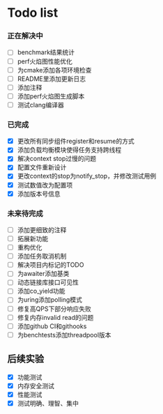 # Todo list

### 正在解决中

- [ ] benchmark结果统计
- [ ] perf火焰图性能优化
- [ ] 为cmake添加各项环境检查
- [ ] README里添加更新日志
- [ ] 添加注释
- [ ] 添加perf火焰图生成脚本
- [ ] 测试clang编译器

### 已完成

- [x] 更改所有同步组件register和resume的方式
- [x] 添加负载均衡模块使得任务支持跨线程
- [x] 解决context stop过慢的问题
- [x] 配置文件重新设计
- [x] 更改context的stop为notify_stop，并修改测试用例
- [x] 测试数值改为配置项
- [x] 添加版本号信息

### 未来待完成

- [ ] 添加更细致的注释
- [ ] 拓展新功能
- [ ] 重构优化
- [ ] 添加任务取消机制
- [ ] 解决项目内标记的TODO
- [ ] 为awaiter添加基类
- [ ] 动态链接库接口可见性
- [ ] 添加co_yield功能
- [ ] 为uring添加polling模式
- [ ] 修复高QPS下部分响应失败
- [ ] 修复内存invalid read的问题
- [ ] 添加github CI和githooks
- [ ] 为benchtests添加threadpool版本

## 后续实验

- [x] 功能测试
- [x] 内存安全测试
- [x] 性能测试
- [x] 测试明确、理智、集中
